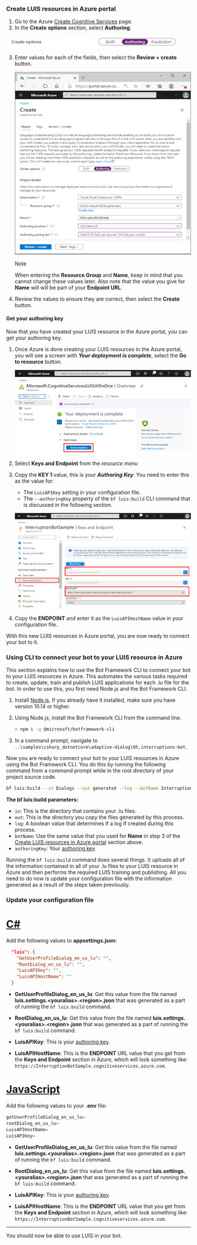 
### Create LUIS resources in Azure portal

1. Go to the Azure [Create Cognitive Services][CognitiveServicesLUISAllInOne] page.  
2. In the **Create options** section, select **Authoring**.

  ![Set Create options to Authoring](./media/adaptive-dialogs/create-options-authoring.png)

3. Enter values for each of the fields, then select the **Review + create** button.

   ![Set Create options to Authoring](./media/adaptive-dialogs/create-cognitive-services.png)

    > [!NOTE]
    > When entering the **Resource Group** and **Name**, keep in mind that you cannot change these values later. Also note that the value you give for **Name** will will be part of your **Endpoint URL**.

4. Review the values to ensure they are correct, then select the **Create** button.

#### Get your authoring key

Now that you have created your LUIS resource in the Azure portal, you can get your authoring key.

1. Once Azure is done creating your LUIS resources in the Azure portal, you will see a screen with ***Your deployment is complete***, select the **Go to resource** button.

   ![select the Go to resource button](./media/adaptive-dialogs/your-deployment-is-complete.png)

2. Select **Keys and Endpoint** from the *resource menu*
3. Copy the **KEY 1** value, this is your ***Authoring Key***. You need to enter this as the value for:
    -  The `LuisAPIKey` setting in your configuration file.
    - The `--authoringKey` property of the `bf luis:build` CLI command that is discussed in the following section.

   ![select the Go to resource button](./media/adaptive-dialogs/keys-and-endpoint.png)

4. Copy the **ENDPOINT** and enter it as the `LuisAPIHostName` value in your configuration file.

With this new LUIS resources in Azure portal, you are now ready to connect your bot to it.

### Using CLI to connect your bot to your LUIS resource in Azure

This section explains how to use the Bot Framework CLI to connect your bot to your LUIS resources in Azure. This automates the various tasks required to create, update, train and publish LUIS applications for each .lu file for the bot. In order to use this, you first need Node.js and the Bot Framework CLI.

1. Install [Node.js](https://nodejs.org/en/download/). If you already have it installed, make sure you have version 10.14 or higher.
1. Using Node.js, install the Bot Framework CLI from the command line.

    ```bash
    > npm i -g @microsoft/botframework-cli
    ```

1. In a command prompt, navigate to `..\samples\csharp_dotnetcore\adaptive-dialog\05.interruptions-bot`.

Now you are ready to connect your bot to your LUIS resources in Azure using the Bot Framework CLI. You do this by running the following command from a command prompt while in the root directory of your project source code.

``` bash
bf luis:build --in Dialogs --out generated --log --botName InterruptionBotSample --authoringKey <your-authoring-key>
```

**The bf luis:build parameters:**

- `in`: This is the directory that contains your .lu files.
- `out`: This is the directory you copy the files generated by this process.
- `log`: A boolean value that determines if a log if created during this process.
- `botName`: Use the same value that you used for **Name** in step 3 of the [Create LUIS resources in Azure portal](#create-luis-resources-in-azure-portal) section above.
- `authoringKey`: Your [authoring key](#get-your-authoring-key).

Running the `bf luis:build` command does several things. It uploads all of the information contained in all of your .lu files to your LUIS resource in Azure and then performs the required LUIS training and publishing.  All you need to do now is update your configuration file with the information generated as a result of the steps taken previously.

### Update your configuration file

# [C#](#tab/csharp)

Add the following values to **appsettings.json**:

``` json
  "luis": {
    "GetUserProfileDialog_en_us_lu": "",
    "RootDialog_en_us_lu": "",
    "LuisAPIKey": "",
    "LuisAPIHostName": ""
  }
```

- **GetUserProfileDialog_en_us_lu**: Get this value from the file named **luis.settings.\<youralias>.\<region>.json** that was generated as a part of running the `bf luis:build` command.

- **RootDialog_en_us_lu**: Get this value from the file named **luis.settings.\<youralias>.\<region>.json** that was generated as a part of running the `bf luis:build` command.

- **LuisAPIKey**: This is your [authoring key](#get-your-authoring-key).

- **LuisAPIHostName**: This is the **ENDPOINT** URL value that you get from the **Keys and Endpoint** section in Azure, which will look something like: `https://InterruptionBotSample.cognitiveservices.azure.com`.
 
# [JavaScript](#tab/javascript)

Add the following values to your **.env** file:

``` JavaScript
getUserProfileDialog_en_us_lu=
rootDialog_en_us_lu=
LuisAPIHostName=
LuisAPIKey=
```

- **GetUserProfileDialog_en_us_lu**: Get this value from the file named **luis.settings.\<youralias>.\<region>.json** that was generated as a part of running the `bf luis:build` command.

- **RootDialog_en_us_lu**: Get this value from the file named **luis.settings.\<youralias>.\<region>.json** that was generated as a part of running the `bf luis:build` command.

- **LuisAPIKey**: This is your [authoring key](#get-your-authoring-key).

- **LuisAPIHostName**: This is the **ENDPOINT** URL value that you get from the **Keys and Endpoint** section in Azure, which will look something like: `https://InterruptionBotSample.cognitiveservices.azure.com`.

---

You should now be able to use LUIS in your bot.

<!-- End note style links ----------------------------------------------------------------------------------------->
[create-luis-resources-in-azure-portal]: https://docs.microsoft.com/en-us/azure/cognitive-services/luis/luis-how-to-azure-subscription#create-luis-resources-in-azure-portal
[CognitiveServicesLUISAllInOne]: https://portal.azure.com/#create/Microsoft.CognitiveServicesLUISAllInOne
